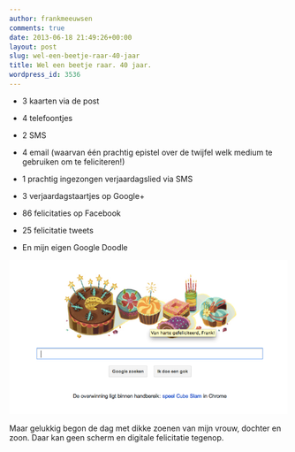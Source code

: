 ```yaml
---
author: frankmeeuwsen
comments: true
date: 2013-06-18 21:49:26+00:00
layout: post
slug: wel-een-beetje-raar-40-jaar
title: Wel een beetje raar. 40 jaar.
wordpress_id: 3536
---
```



	
  * 3 kaarten via de post

	
  * 4 telefoontjes

	
  * 2 SMS

	
  * 4 email (waarvan één prachtig epistel over de twijfel welk medium te gebruiken om te feliciteren!)

	
  * 1 prachtig ingezongen verjaardagslied via SMS

	
  * 3 verjaardagstaartjes op Google+

	
  * 86 felicitaties op Facebook

	
  * 25 felicitatie tweets

	
  * En mijn eigen Google Doodle


![googledoodle](../images/uploadimages/googledoodle.png)

Maar gelukkig begon de dag met dikke zoenen van mijn vrouw, dochter en zoon. Daar kan geen scherm en digitale felicitatie tegenop.
